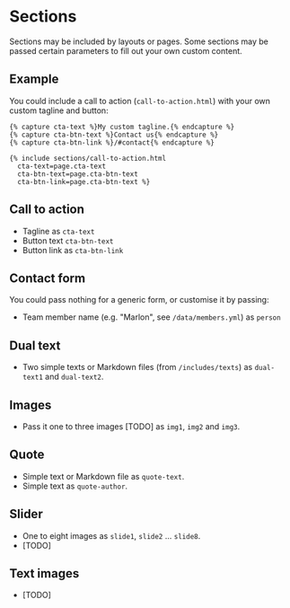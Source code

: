 # Sections

Sections may be included by layouts or pages. Some sections may be passed certain parameters to fill out your own custom content.

## Example

You could include a call to action (`call-to-action.html`) with your own custom tagline and button:

```
{% capture cta-text %}My custom tagline.{% endcapture %}
{% capture cta-btn-text %}Contact us{% endcapture %}
{% capture cta-btn-link %}/#contact{% endcapture %}

{% include sections/call-to-action.html
  cta-text=page.cta-text
  cta-btn-text=page.cta-btn-text
  cta-btn-link=page.cta-btn-text %}
```

## Call to action
- Tagline as `cta-text`
- Button text `cta-btn-text`
- Button link as `cta-btn-link`

## Contact form
You could pass nothing for a generic form, or customise it by passing:
- Team member name (e.g. "Marlon", see `/data/members.yml`) as `person`

## Dual text
- Two simple texts or Markdown files (from `/includes/texts`) as `dual-text1` and `dual-text2`.

## Images
- Pass it one to three images [TODO] as `img1`, `img2` and `img3`.

## Quote
- Simple text or Markdown file as `quote-text`.
- Simple text as `quote-author`.

## Slider
- One to eight images as `slide1`, `slide2` ... `slide8`.
- [TODO]

## Text images
- [TODO]
